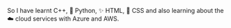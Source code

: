 So I have learnt C++, 🐍 Python, ✨ HTML, 🌠 CSS and also learning about the ☁️ cloud services with Azure and AWS.
